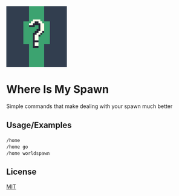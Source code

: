 <img src="src/main/resources/assets/where-is-my-spawn/icon-readme.png" width="160" alt="">

# Where Is My Spawn

Simple commands that make dealing with your spawn much better


## Usage/Examples

`/home`\
`/home go`\
`/home worldspawn`


## License

[MIT](https://choosealicense.com/licenses/mit/)
